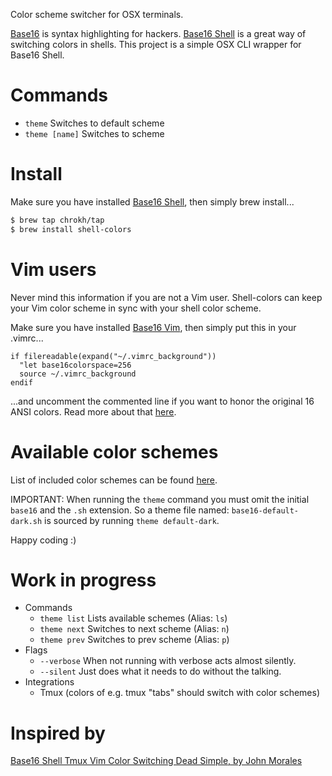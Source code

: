 Color scheme switcher for OSX terminals.

[Base16] is syntax highlighting for hackers.
[Base16 Shell] is a great way of switching colors in shells.
This project is a simple OSX CLI wrapper for Base16 Shell.



# Commands

- `theme` Switches to default scheme
- `theme [name]` Switches to scheme



# Install

Make sure you have installed [Base16 Shell], then simply brew install...

```sh
$ brew tap chrokh/tap
$ brew install shell-colors
```



# Vim users

Never mind this information if you are not a Vim user.
Shell-colors can keep your Vim color scheme in sync with your shell color scheme.

Make sure you have installed [Base16 Vim], then simply put this in your .vimrc...

```vim
if filereadable(expand("~/.vimrc_background"))
  "let base16colorspace=256
  source ~/.vimrc_background
endif
```

...and uncomment the commented line if you want to honor the original 16 ANSI colors.
Read more about that [here](https://github.com/chriskempson/base16-vim#256-colorspace).



# Available color schemes

List of included color schemes can be found 
[here](https://github.com/chriskempson/base16-shell/tree/master/scripts).

IMPORTANT: When running the `theme` command you must omit the initial `base16` and the `.sh` extension. So a theme file named: `base16-default-dark.sh` is sourced by running `theme default-dark`.

Happy coding :)



# Work in progress

- Commands
    - `theme list` Lists available schemes (Alias: `ls`)
    - `theme next` Switches to next scheme (Alias: `n`)
    - `theme prev` Switches to prev scheme (Alias: `p`)
- Flags
    - `--verbose` When not running with verbose acts almost silently.
    - `--silent` Just does what it needs to do without the talking.
- Integrations
    - Tmux (colors of e.g. tmux "tabs" should switch with color schemes)



# Inspired by

[Base16 Shell Tmux Vim Color Switching Dead Simple, by John Morales](http://johnmorales.com/blog/2015/01/09/base16-shell-tmux-vim-color-switching-dead-simple/)


[Base16 Shell]: https://github.com/chriskempson/base16-shell
[Base16 Vim]: https://github.com/chriskempson/base16-vim
[Base16]: https://github.com/chriskempson/base16
